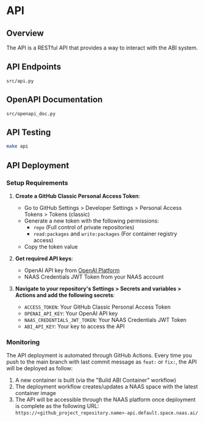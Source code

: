 # API

## Overview

The API is a RESTful API that provides a way to interact with the ABI system.

## API Endpoints

`src/api.py`

## OpenAPI Documentation

`src/openapi_doc.py`

## API Testing

```bash
make api
```

## API Deployment

### Setup Requirements

1. **Create a GitHub Classic Personal Access Token**:
   - Go to GitHub Settings > Developer Settings > Personal Access Tokens > Tokens (classic)
   - Generate a new token with the following permissions:
     - `repo` (Full control of private repositories)
     - `read:packages` and `write:packages` (For container registry access)
   - Copy the token value

2. **Get required API keys**:
   - OpenAI API key from [OpenAI Platform](https://platform.openai.com/api-keys)
   - NAAS Credentials JWT Token from your NAAS account

3. **Navigate to your repository's Settings > Secrets and variables > Actions and add the following secrets**:
   - `ACCESS_TOKEN`: Your GitHub Classic Personal Access Token
   - `OPENAI_API_KEY`: Your OpenAI API key
   - `NAAS_CREDENTIALS_JWT_TOKEN`: Your NAAS Credentials JWT Token
   - `ABI_API_KEY`: Your key to access the API

### Monitoring

The API deployment is automated through GitHub Actions. 
Every time you push to the main branch with last commit message as `feat:` or `fix:`, the API will be deployed as follow:

1. A new container is built (via the "Build ABI Container" workflow)
2. The deployment workflow creates/updates a NAAS space with the latest container image
3. The API will be accessible through the NAAS platform once deployment is complete as the following URL: `https://<github_project_repository.name>-api.default.space.naas.ai/`
